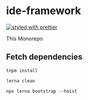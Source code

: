# ide-framework

[![styled with prettier](https://img.shields.io/badge/styled_with-prettier-ff69b4.svg)](https://github.com/prettier/prettier)

This Monorepo

## Fetch dependencies
```
tnpm install
```
```
lerna clean
```
```
npx lerna bootstrap --hoist
```
